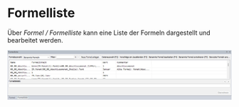 # Formelliste

Über *Formel / Formelliste* kann eine Liste der Formeln dargestellt und bearbeitet werden.

![Image](img/image104.png)